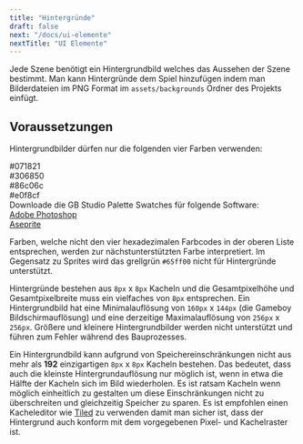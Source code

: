 ```yaml
---
title: "Hintergründe"
draft: false
next: "/docs/ui-elemente"
nextTitle: "UI Elemente"
---
```


Jede Szene benötigt ein Hintergrundbild welches das Aussehen der Szene bestimmt. Man kann Hintergründe dem Spiel hinzufügen indem man Bilderdateien im PNG Format im `assets/backgrounds` Ordner des Projekts einfügt.

## Voraussetzungen

Hintergrundbilder dürfen nur die folgenden vier Farben verwenden:

<div><div class="Swatch" style="background:#071821;"></div><div class="SwatchLabel">#071821</div></div>
<div><div class="Swatch" style="background:#306850;"></div><div class="SwatchLabel">#306850</div></div>
<div><div class="Swatch" style="background:#86c06c;"></div><div class="SwatchLabel">#86c06c</div></div>
<div><div class="Swatch" style="background:#e0f8cf;"></div><div class="SwatchLabel">#e0f8cf</div></div>

<div class="InfoBox">
Downloade die GB Studio Palette Swatches für folgende Software:<br />
<a href="/assets/swatches/gb-studio-photoshop.aco">Adobe Photoshop</a><br />
<a href="/assets/swatches/gb-studio-aseprite.aseprite">Aseprite</a>
</div>

Farben, welche nicht den vier hexadezimalen Farbcodes in der oberen Liste entsprechen, werden zur nächstunterstützten Farbe interpretiert. Im Gegensatz zu Sprites wird das grellgrün `#65ff00` nicht für Hintergründe unterstützt.

Hintergründe bestehen aus `8px` x `8px` Kacheln und die Gesamtpixelhöhe und Gesamtpixelbreite muss ein vielfaches von `8px` entsprechen. Ein Hintergrundbild hat eine Minimalauflösung von `160px` x `144px` (die Gameboy Bildschirmauflösung) und eine derzeitige Maximalauflösung von `256px` x `256px`. Größere und kleinere Hintergrundbilder werden nicht unterstützt und führen zum Fehler während des Bauprozesses.

Ein Hintergrundbild kann aufgrund von Speichereinschränkungen nicht aus mehr als **192** einzigartigen `8px` x `8px` Kacheln bestehen. Das bedeutet, dass auch die kleinste Hintergrundauflösung nur möglich ist, wenn in etwa die Hälfte der Kacheln sich im Bild wiederholen. Es ist ratsam Kacheln wenn möglich einheitlich zu gestalten um diese Einschränkungen nicht zu überschreiten und gleichzeitig Speicher zu sparen. Es ist empfohlen einen Kacheleditor wie [Tiled](https://www.mapeditor.org/) zu verwenden damit man sicher ist, dass der Hintergrund auch konform mit dem vorgegebenen Pixel- und Kachelraster ist.
